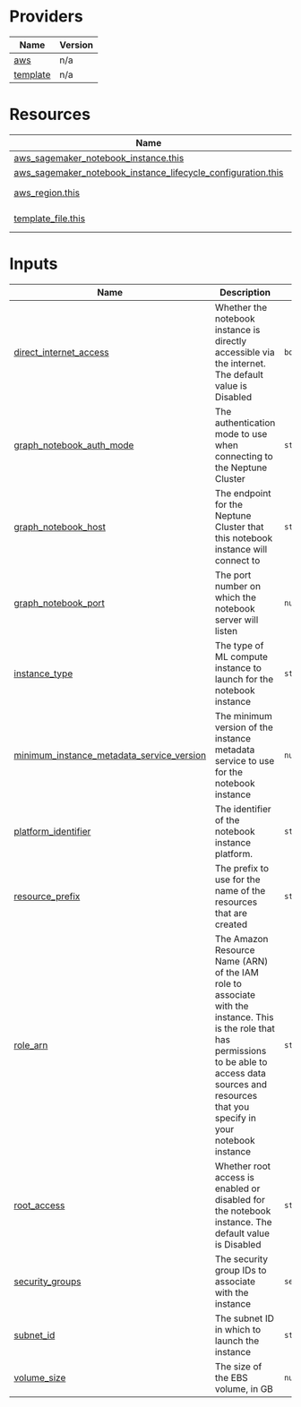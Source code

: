 <!-- BEGIN_TF_DOCS -->


# Providers

| Name | Version |
|------|---------|
| <a name="provider_aws"></a> [aws](#provider\_aws) | n/a |
| <a name="provider_template"></a> [template](#provider\_template) | n/a |

# Resources

| Name | Type |
|------|------|
| [aws_sagemaker_notebook_instance.this](https://registry.terraform.io/providers/hashicorp/aws/latest/docs/resources/sagemaker_notebook_instance) | resource |
| [aws_sagemaker_notebook_instance_lifecycle_configuration.this](https://registry.terraform.io/providers/hashicorp/aws/latest/docs/resources/sagemaker_notebook_instance_lifecycle_configuration) | resource |
| [aws_region.this](https://registry.terraform.io/providers/hashicorp/aws/latest/docs/data-sources/region) | data source |
| [template_file.this](https://registry.terraform.io/providers/hashicorp/template/latest/docs/data-sources/file) | data source |

# Inputs

| Name | Description | Type | Default | Required |
|------|-------------|------|---------|:--------:|
| <a name="input_direct_internet_access"></a> [direct\_internet\_access](#input\_direct\_internet\_access) | Whether the notebook instance is directly accessible via the internet. The default value is Disabled | `bool` | `false` | no |
| <a name="input_graph_notebook_auth_mode"></a> [graph\_notebook\_auth\_mode](#input\_graph\_notebook\_auth\_mode) | The authentication mode to use when connecting to the Neptune Cluster | `string` | `"DEFAULT"` | no |
| <a name="input_graph_notebook_host"></a> [graph\_notebook\_host](#input\_graph\_notebook\_host) | The endpoint for the Neptune Cluster that this notebook instance will connect to | `string` | n/a | yes |
| <a name="input_graph_notebook_port"></a> [graph\_notebook\_port](#input\_graph\_notebook\_port) | The port number on which the notebook server will listen | `number` | `8182` | no |
| <a name="input_instance_type"></a> [instance\_type](#input\_instance\_type) | The type of ML compute instance to launch for the notebook instance | `string` | `"ml.t3.medium"` | no |
| <a name="input_minimum_instance_metadata_service_version"></a> [minimum\_instance\_metadata\_service\_version](#input\_minimum\_instance\_metadata\_service\_version) | The minimum version of the instance metadata service to use for the notebook instance | `number` | `2` | no |
| <a name="input_platform_identifier"></a> [platform\_identifier](#input\_platform\_identifier) | The identifier of the notebook instance platform. | `string` | `"notebook-al2-v2"` | no |
| <a name="input_resource_prefix"></a> [resource\_prefix](#input\_resource\_prefix) | The prefix to use for the name of the resources that are created | `string` | n/a | yes |
| <a name="input_role_arn"></a> [role\_arn](#input\_role\_arn) | The Amazon Resource Name (ARN) of the IAM role to associate with the instance. This is the role that has permissions to be able to access data sources and resources that you specify in your notebook instance | `string` | n/a | yes |
| <a name="input_root_access"></a> [root\_access](#input\_root\_access) | Whether root access is enabled or disabled for the notebook instance. The default value is Disabled | `string` | `"Disabled"` | no |
| <a name="input_security_groups"></a> [security\_groups](#input\_security\_groups) | The security group IDs to associate with the instance | `set(string)` | `[]` | no |
| <a name="input_subnet_id"></a> [subnet\_id](#input\_subnet\_id) | The subnet ID in which to launch the instance | `string` | `null` | no |
| <a name="input_volume_size"></a> [volume\_size](#input\_volume\_size) | The size of the EBS volume, in GB | `number` | `5` | no |
<!-- END_TF_DOCS -->